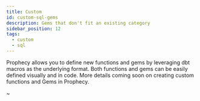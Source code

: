 ```yaml
---
title: Custom
id: custom-sql-gems
description: Gems that don't fit an existing category
sidebar_position: 12
tags:
  - custom
  - sql
---
```


Prophecy allows you to define new functions and gems by leveraging dbt macros as the underlying format. Both functions and gems can be easily defined visually and in code. More details coming soon on creating custom functions and Gems in Prophecy.

~
